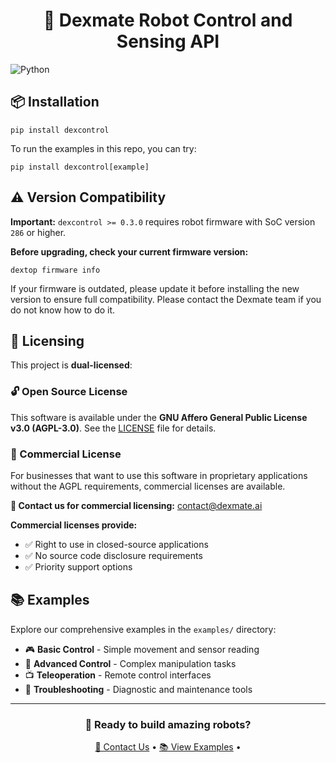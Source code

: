<div align="center">
  <h1>🤖 Dexmate Robot Control and Sensing API</h1>
</div>

![Python](https://img.shields.io/badge/python-3.10%20%7C%203.11%20%7C%203.12%20%7C%203.13-blue)

## 📦 Installation

```shell
pip install dexcontrol
```

To run the examples in this repo, you can try:

```shell
pip install dexcontrol[example]
```

## ⚠️ Version Compatibility

**Important:** `dexcontrol >= 0.3.0` requires robot firmware with SoC version `286` or higher.

**Before upgrading, check your current firmware version:**
```shell
dextop firmware info
```

If your firmware is outdated, please update it before installing the new version to ensure full compatibility. Please contact the Dexmate team if you do not know how to do it.

## 📄 Licensing

This project is **dual-licensed**:

### 🔓 Open Source License
This software is available under the **GNU Affero General Public License v3.0 (AGPL-3.0)**.
See the [LICENSE](./LICENSE) file for details.

### 💼 Commercial License
For businesses that want to use this software in proprietary applications without the AGPL requirements, commercial licenses are available.

**📧 Contact us for commercial licensing:** contact@dexmate.ai

**Commercial licenses provide:**
- ✅ Right to use in closed-source applications
- ✅ No source code disclosure requirements
- ✅ Priority support options


## 📚 Examples

Explore our comprehensive examples in the `examples/` directory:

- 🎮 **Basic Control** - Simple movement and sensor reading
- 🎯 **Advanced Control** - Complex manipulation tasks
- 📺 **Teleoperation** - Remote control interfaces
- 🔧 **Troubleshooting** - Diagnostic and maintenance tools

---

<div align="center">
  <h3>🤝 Ready to build amazing robots?</h3>
  <p>
    <a href="mailto:contact@dexmate.ai">📧 Contact Us</a> •
    <a href="./examples/">📚 View Examples</a> •
  </p>
</div>
